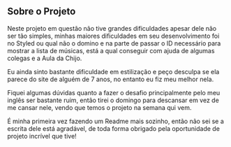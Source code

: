 ## Sobre o Projeto 
Neste projeto em questão não tive grandes dificuldades apesar dele não ser tão simples, minhas maiores dificuldades em seu desenvolvimento foi no Styled ou qual não o domino e na parte de passar o ID necessário para mostrar a lista de músicas, está a qual conseguir com ajuda de algumas colegas e a Aula da Chijo.

Eu ainda sinto bastante dificuldade em estilização e peço desculpa se ela parece do site de alguém de 7 anos, no entanto eu fiz meu melhor nela.

Fiquei algumas dúvidas quanto a fazer o desafio principalmente pelo meu inglês ser bastante ruim, então tirei o domingo para descansar em vez de me cansar nele, vendo que temos o projeto na semana qui vem.

É minha primeira vez fazendo um Readme mais sozinho, então não sei se a escrita dele está agradável, de toda forma obrigado pela oportunidade de projeto incrível que tive!